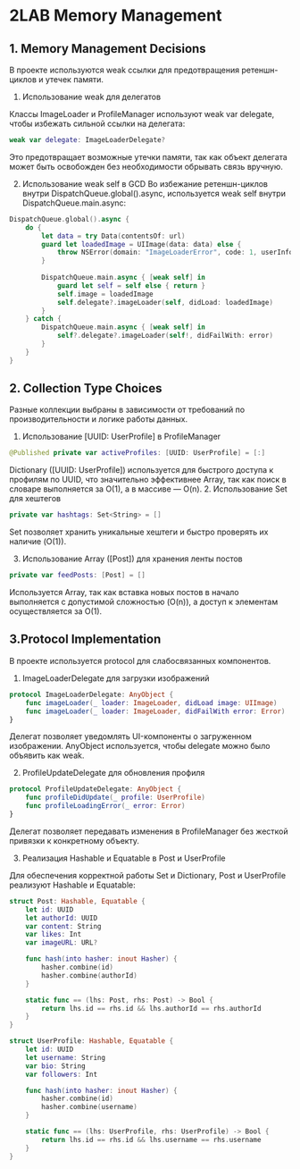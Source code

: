 # 2LAB Memory Management 
## 1. Memory Management Decisions
В проекте используются weak ссылки для предотвращения ретеншн-циклов и утечек памяти.
1. Использование weak для делегатов

Классы ImageLoader и ProfileManager используют weak var delegate, чтобы избежать сильной ссылки на делегата:
```swift
weak var delegate: ImageLoaderDelegate?
```
Это предотвращает возможные утечки памяти, так как объект делегата может быть освобожден без необходимости обрывать связь вручную.

2. Использование weak self в GCD
Во избежание ретеншн-циклов внутри DispatchQueue.global().async, используется weak self внутри DispatchQueue.main.async:
```swift
DispatchQueue.global().async {
    do {
        let data = try Data(contentsOf: url)
        guard let loadedImage = UIImage(data: data) else {
            throw NSError(domain: "ImageLoaderError", code: 1, userInfo: nil)
        }
        
        DispatchQueue.main.async { [weak self] in
            guard let self = self else { return }
            self.image = loadedImage
            self.delegate?.imageLoader(self, didLoad: loadedImage)
        }
    } catch {
        DispatchQueue.main.async { [weak self] in
            self?.delegate?.imageLoader(self!, didFailWith: error)
        }
    }
}
```

## 2. Collection Type Choices
Разные коллекции выбраны в зависимости от требований по производительности и логике работы данных.

1. Использование [UUID: UserProfile] в ProfileManager
```swift
@Published private var activeProfiles: [UUID: UserProfile] = [:]
```
Dictionary ([UUID: UserProfile]) используется для быстрого доступа к профилям по UUID, что значительно эффективнее Array, так как поиск в словаре выполняется за O(1), а в массиве — O(n).
2. Использование Set<String> для хештегов
```swift
private var hashtags: Set<String> = []
```
Set позволяет хранить уникальные хештеги и быстро проверять их наличие (O(1)).

3. Использование Array ([Post]) для хранения ленты постов
```swift
private var feedPosts: [Post] = []
```
Используется Array, так как вставка новых постов в начало выполняется с допустимой сложностью (O(n)), а доступ к элементам осуществляется за O(1).

## 3.Protocol Implementation
В проекте используется protocol для слабосвязанных компонентов.

1. ImageLoaderDelegate для загрузки изображений
```swift
protocol ImageLoaderDelegate: AnyObject {
    func imageLoader(_ loader: ImageLoader, didLoad image: UIImage)
    func imageLoader(_ loader: ImageLoader, didFailWith error: Error)
}
```
Делегат позволяет уведомлять UI-компоненты о загруженном изображении.
AnyObject используется, чтобы delegate можно было объявить как weak.

2. ProfileUpdateDelegate для обновления профиля
```swift
protocol ProfileUpdateDelegate: AnyObject {
    func profileDidUpdate(_ profile: UserProfile)
    func profileLoadingError(_ error: Error)
}
```
Делегат позволяет передавать изменения в ProfileManager без жесткой привязки к конкретному объекту.

3. Реализация Hashable и Equatable в Post и UserProfile

Для обеспечения корректной работы Set и Dictionary, Post и UserProfile реализуют Hashable и Equatable:
```swift
struct Post: Hashable, Equatable {
    let id: UUID
    let authorId: UUID
    var content: String
    var likes: Int
    var imageURL: URL?

    func hash(into hasher: inout Hasher) {
        hasher.combine(id)
        hasher.combine(authorId)
    }

    static func == (lhs: Post, rhs: Post) -> Bool {
        return lhs.id == rhs.id && lhs.authorId == rhs.authorId
    }
}
```

```swift
struct UserProfile: Hashable, Equatable {
    let id: UUID
    let username: String
    var bio: String
    var followers: Int

    func hash(into hasher: inout Hasher) {
        hasher.combine(id)
        hasher.combine(username)
    }

    static func == (lhs: UserProfile, rhs: UserProfile) -> Bool {
        return lhs.id == rhs.id && lhs.username == rhs.username
    }
}
```
